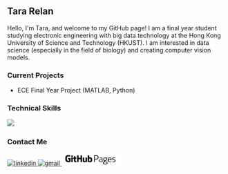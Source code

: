 ## Tara Relan
Hello, I'm Tara, and welcome to my GitHub page! I am a final year student studying electronic engineering with big data technology at the Hong Kong University of Science and Technology (HKUST). I am interested in data science (especially in the field of biology) and creating computer vision models.
### Current Projects
- ECE Final Year Project (MATLAB, Python)

### Technical Skills
<p>
  <img src="https://skillicons.dev/icons?i=py,cpp,matlab,html,css,js,django,pytorch,tensorflow,sklearn,opencv,aws,gcp,git,gitlab" />
</p>

### Contact Me
<p>
  <a href="https://www.linkedin.com/in/tararelan/" rel="nofollow noreferrer" target="_blank">
    <img src="https://img.shields.io/badge/LinkedIn-0077B5?style=for-the-badge&logo=linkedin&logoColor=white" alt="linkedin">
  </a>
  <a href="mailto: tararelan@gmail.com" rel="nofollow noreferrer" target="_blank">
    <img src="https://img.shields.io/badge/Gmail-D14836?style=for-the-badge&logo=gmail&logoColor=white" alt="gmail">
  </a>
  <a href="https://tararelan.github.io" rel="nofollow noreferrer" target="_blank">
    <img src="https://github.com/tararelan/tararelan/blob/main/githubpages.jpg" height="28px" alt="github pages">
  </a>
</p>
